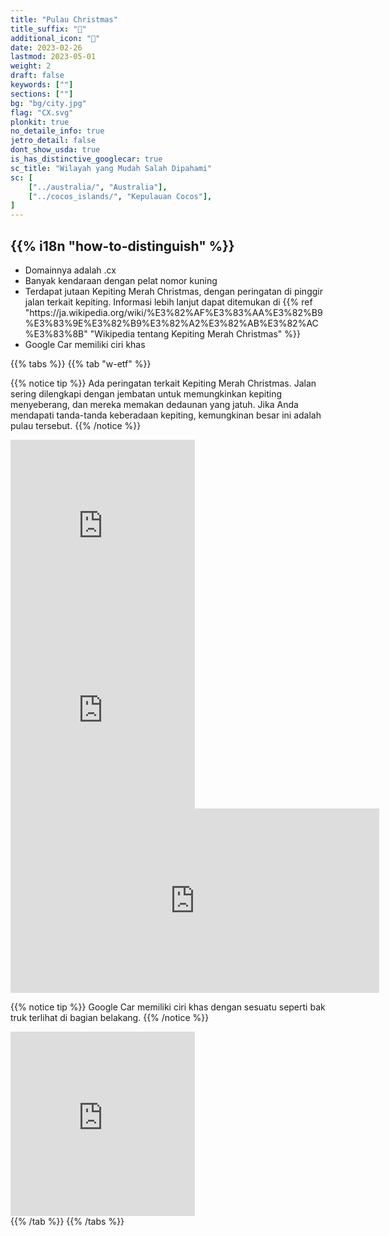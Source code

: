 ```yaml
---
title: "Pulau Christmas"
title_suffix: "🦀"
additional_icon: "🦀"
date: 2023-02-26
lastmod: 2023-05-01
weight: 2
draft: false
keywords: [""]
sections: [""]
bg: "bg/city.jpg"
flag: "CX.svg"
plonkit: true
no_detaile_info: true
jetro_detail: false
dont_show_usda: true
is_has_distinctive_googlecar: true
sc_title: "Wilayah yang Mudah Salah Dipahami"
sc: [
    ["../australia/", "Australia"],
    ["../cocos_islands/", "Kepulauan Cocos"],
]
---
```


<div class="main-desciption country-description">
    <h2 class="section-title">{{% i18n "how-to-distinguish" %}}</h2>
    <ul class="rule-list">
        <li>Domainnya adalah <span class="quiz">.cx</span></li>
        <li>Banyak kendaraan dengan pelat nomor <span class="quiz">kuning</span></li>
        <li>Terdapat jutaan Kepiting Merah Christmas, dengan peringatan di pinggir jalan terkait <span class="quiz">kepiting</span>. Informasi lebih lanjut dapat ditemukan di {{% ref "https://ja.wikipedia.org/wiki/%E3%82%AF%E3%83%AA%E3%82%B9%E3%83%9E%E3%82%B9%E3%82%A2%E3%82%AB%E3%82%AC%E3%83%8B" "Wikipedia tentang Kepiting Merah Christmas" %}}</li>
        <li>Google Car memiliki ciri khas</li>
    </ul>
</div>

{{% tabs %}}
{{% tab "w-etf" %}}

{{% notice tip %}}
Ada peringatan terkait Kepiting Merah Christmas. Jalan sering dilengkapi dengan jembatan untuk memungkinkan kepiting menyeberang, dan mereka memakan dedaunan yang jatuh. Jika Anda mendapati tanda-tanda keberadaan kepiting, kemungkinan besar ini adalah pulau tersebut.
{{% /notice %}}
<div class="googlemap-if">
<iframe src="https://www.google.com/maps/embed?pb=!4v1682062382933!6m8!1m7!1sSBdKZ40H2M8xPSokxUtPoQ!2m2!1d-10.45355846376693!2d105.704299194019!3f315.6525438055099!4f-8.88735771874778!5f2.807657372735314" width="295" height="295" style="border:0;" allowfullscreen="" loading="lazy" referrerpolicy="no-referrer-when-downgrade"></iframe>
<iframe src="https://www.google.com/maps/embed?pb=!4v1682062906190!6m8!1m7!1sZnVGE87HfEM5LVtBiy6ovQ!2m2!1d-10.44703859057434!2d105.6639100514767!3f233.62336730438818!4f3.6153994343963234!5f0.4687534173180097" width="295" height="295" style="border:0;" allowfullscreen="" loading="lazy" referrerpolicy="no-referrer-when-downgrade"></iframe>
<iframe src="https://www.google.com/maps/embed?pb=!4v1684348885581!6m8!1m7!1sm4M9RhzWD1RSd5Q7z6b67w!2m2!1d-10.46301118685955!2d105.7070251635155!3f170.99385181542613!4f-7.527795551317951!5f1.8824448626573416" width="590" height="295" style="border:0;" allowfullscreen="" loading="lazy" referrerpolicy="no-referrer-when-downgrade"></iframe>
</div>

{{% notice tip %}}
Google Car memiliki ciri khas dengan sesuatu seperti bak truk terlihat di bagian belakang.
{{% /notice %}}
<div class="googlemap-if">
<iframe src="https://www.google.com/maps/embed?pb=!4v1682062079729!6m8!1m7!1sejxUGBHbNqL-BXXae7Sahw!2m2!1d-10.49155710793352!2d105.6312488363077!3f98.70246294049934!4f-43.500924431281184!5f1.6739744811632447" width="295" height="295" style="border:0;" allowfullscreen="" loading="lazy" referrerpolicy="no-referrer-when-downgrade"></iframe>
</div>
{{% /tab %}}
{{% /tabs  %}}
